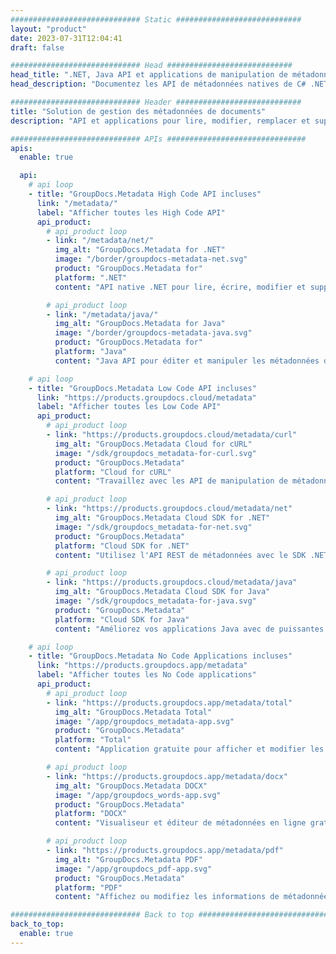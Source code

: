 ```yaml
---
############################# Static ############################
layout: "product"
date: 2023-07-31T12:04:41
draft: false

############################# Head ############################
head_title: ".NET, Java API et applications de manipulation de métadonnées en ligne par GroupDocs"
head_description: "Documentez les API de métadonnées natives de C# .NET et Java. Lisez, écrivez, modifiez et comparez les méta-informations de tous les formats populaires. Analysez et exportez les métadonnées."

############################# Header ############################
title: "Solution de gestion des métadonnées de documents"
description: "API et applications pour lire, modifier, remplacer et supprimer les métadonnées des documents, images et autres formats de fichiers sur les plates-formes populaires."

############################# APIs ###############################
apis:
  enable: true

  api:
    # api loop
    - title: "GroupDocs.Metadata High Code API incluses"
      link: "/metadata/"
      label: "Afficher toutes les High Code API"
      api_product:
        # api_product loop
        - link: "/metadata/net/"
          img_alt: "GroupDocs.Metadata for .NET"
          image: "/border/groupdocs-metadata-net.svg"
          product: "GroupDocs.Metadata for"
          platform: ".NET"
          content: "API native .NET pour lire, écrire, modifier et supprimer dynamiquement les méta-informations de Microsoft Office, PDF, multimédia, images et divers autres formats de fichiers."

        # api_product loop
        - link: "/metadata/java/"
          img_alt: "GroupDocs.Metadata for Java"
          image: "/border/groupdocs-metadata-java.svg"
          product: "GroupDocs.Metadata for"
          platform: "Java"
          content: "Java API pour éditer et manipuler les métadonnées des documents, images, fichiers vidéo et divers autres formats de fichiers."

    # api loop
    - title: "GroupDocs.Metadata Low Code API incluses"
      link: "https://products.groupdocs.cloud/metadata"
      label: "Afficher toutes les Low Code API"
      api_product:
        # api_product loop
        - link: "https://products.groupdocs.cloud/metadata/curl"
          img_alt: "GroupDocs.Metadata Cloud for cURL"
          image: "/sdk/groupdocs_metadata-for-curl.svg"
          product: "GroupDocs.Metadata"
          platform: "Cloud for cURL"
          content: "Travaillez avec les API de manipulation de métadonnées complètes cURL REST pour gérer les informations de métadonnées de PDF, Word, Excel, les présentations, les images et les fichiers multimédias dans vos applications."

        # api_product loop
        - link: "https://products.groupdocs.cloud/metadata/net"
          img_alt: "GroupDocs.Metadata Cloud SDK for .NET"
          image: "/sdk/groupdocs_metadata-for-net.svg"
          product: "GroupDocs.Metadata"
          platform: "Cloud SDK for .NET"
          content: "Utilisez l'API REST de métadonnées avec le SDK .NET pour ajouter, modifier, extraire, rechercher et supprimer les métadonnées des formats de document dans les applications .NET."

        # api_product loop
        - link: "https://products.groupdocs.cloud/metadata/java"
          img_alt: "GroupDocs.Metadata Cloud SDK for Java"
          image: "/sdk/groupdocs_metadata-for-java.svg"
          product: "GroupDocs.Metadata"
          platform: "Cloud SDK for Java"
          content: "Améliorez vos applications Java avec de puissantes fonctionnalités de gestion des métadonnées à l'aide de Metadata SDK for Java."

    # api loop
    - title: "GroupDocs.Metadata No Code Applications incluses"
      link: "https://products.groupdocs.app/metadata"
      label: "Afficher toutes les No Code applications"
      api_product:
        # api_product loop
        - link: "https://products.groupdocs.app/metadata/total"
          img_alt: "GroupDocs.Metadata Total"
          image: "/app/groupdocs_metadata-app.svg"
          product: "GroupDocs.Metadata"
          platform: "Total"
          content: "Application gratuite pour afficher et modifier les métadonnées de Word, Excel, PDF, PowerPoint et plus de 50 types de documents."

        # api_product loop
        - link: "https://products.groupdocs.app/metadata/docx"
          img_alt: "GroupDocs.Metadata DOCX"
          image: "/app/groupdocs_words-app.svg"
          product: "GroupDocs.Metadata"
          platform: "DOCX"
          content: "Visualiseur et éditeur de métadonnées en ligne gratuits pour MS Word documents."

        # api_product loop
        - link: "https://products.groupdocs.app/metadata/pdf"
          img_alt: "GroupDocs.Metadata PDF"
          image: "/app/groupdocs_pdf-app.svg"
          product: "GroupDocs.Metadata"
          platform: "PDF"
          content: "Affichez ou modifiez les informations de métadonnées de PDF documents en ligne."

############################# Back to top ###############################
back_to_top:
  enable: true
---
```

